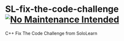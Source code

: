 # SL-fix-the-code-challenge  [![No Maintenance Intended](http://unmaintained.tech/badge.svg)](http://unmaintained.tech/)

C++ Fix The Code Challenge from SoloLearn

